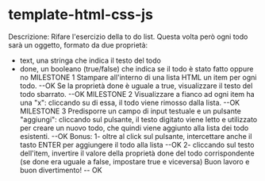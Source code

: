 # template-html-css-js
Descrizione:
Rifare l'esercizio della to do list.
Questa volta però ogni todo sarà un oggetto, formato da due proprietà:
- text, una stringa che indica il testo del todo
- done, un booleano (true/false) che indica se il todo è stato fatto oppure no
MILESTONE 1
Stampare all'interno di una lista HTML un item per ogni todo. --OK
Se la proprietà done è uguale a true, visualizzare il testo del todo sbarrato. --OK
MILESTONE 2
Visualizzare a fianco ad ogni item ha una "x": cliccando su di essa, il todo viene rimosso dalla lista.  --OK
MILESTONE 3
Predisporre un campo di input testuale e un pulsante "aggiungi": cliccando sul pulsante, il testo digitato viene letto e utilizzato per creare un nuovo todo, che quindi viene aggiunto alla lista dei todo esistenti.  --OK
Bonus:
1- oltre al click sul pulsante, intercettare anche il tasto ENTER per aggiungere il todo alla lista --OK
2- cliccando sul testo dell'item, invertire il valore della proprietà done del todo corrispondente (se done era uguale a false, impostare true e viceversa)
Buon lavoro e buon divertimento! -- OK